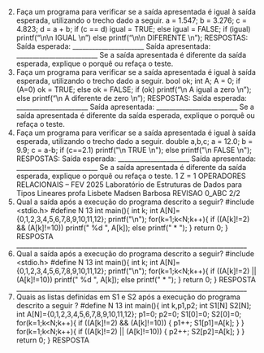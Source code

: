 2) Faça um programa para verificar se a saída apresentada é igual à saída esperada, utilizando o 
trecho dado a seguir. 
 a = 1.547; b = 3.276; c = 4.823;
 d = a + b;
 if (c == d) igual = TRUE; else igual = FALSE;
 if (igual) printf(“\n\n IGUAL \n”) else printf(“\n\n DIFERENTE \n”);
RESPOSTAS:
Saída esperada: ______________________ Saída apresentada: _________________________
Se a saída apresentada é diferente da saída esperada, explique o porquê ou refaça o teste.
3) Faça um programa para verificar se a saída apresentada é igual à saída esperada, utilizando o 
trecho dado a seguir. 
 bool ok;
 int A;
 A = 0;
 if (A=0) ok = TRUE; else ok = FALSE;
 if (ok) printf(“\n A igual a zero \n”); else printf(“\n A diferente de zero \n”);
RESPOSTAS:
Saída esperada: ______________________ Saída apresentada: _________________________
Se a saída apresentada é diferente da saída esperada, explique o porquê ou refaça o teste.
4) Faça um programa para verificar se a saída apresentada é igual à saída esperada, utilizando o 
trecho dado a seguir. 
 double a,b,c;
 a = 12.0; b = 9.9;
 c = a-b;
 if (c==2.1) printf("\n TRUE \n"); else printf("\n FALSE \n");
RESPOSTAS:
Saída esperada: ______________________ Saída apresentada: _________________________
Se a saída apresentada é diferente da saída esperada, explique o porquê ou refaça o teste.
1
 Z = 1
OPERADORES RELACIONAIS – FEV 2025
Laboratório de Estruturas de Dados para Tipos Lineares profa Lisbete Madsen Barbosa REVISAO 0_ABC 2/2
5) Qual a saída após a execução do programa descrito a seguir?
#include <stdio.h>
#define N 13
int main(){
int k;
int A[N]={0,1,2,3,4,5,6,7,8,9,10,11,12};
printf("\n");
for(k=1;k<N;k++){
if ((A[k]!=2) && (A[k]!=10)) printf(" %d ", A[k]); else printf(" * ");
}
return 0;
}
RESPOSTA _______________________________________________________________________
6) Qual a saída após a execução do programa descrito a seguir? 
#include <stdio.h>
#define N 13
int main(){
int k;
int A[N]={0,1,2,3,4,5,6,7,8,9,10,11,12};
printf("\n");
for(k=1;k<N;k++){
if ((A[k]!=2) || (A[k]!=10)) printf(" %d ", A[k]); else printf(" * ");
}
return 0;
}
RESPOSTA _______________________________________________________________________
7) Quais as listas definidas em S1 e S2 após a execução do programa descrito a seguir ?
#define N 13
int main(){
int k,p1,p2;
int S1[N] S2[N];
int A[N]={0,1,2,3,4,5,6,7,8,9,10,11,12};
p1=0; p2=0; S1[0]=0; S2[0]=0;
for(k=1;k<N;k++){
if ((A[k]!=2) && (A[k]!=10)) { p1++; S1[p1]=A[k]; }
}
for(k=1;k<N;k++){
if ((A[k]!=2) || (A[k]!=10)) { p2++; S2[p2]=A[k]; }
}
return 0;
}
RESPOSTA
